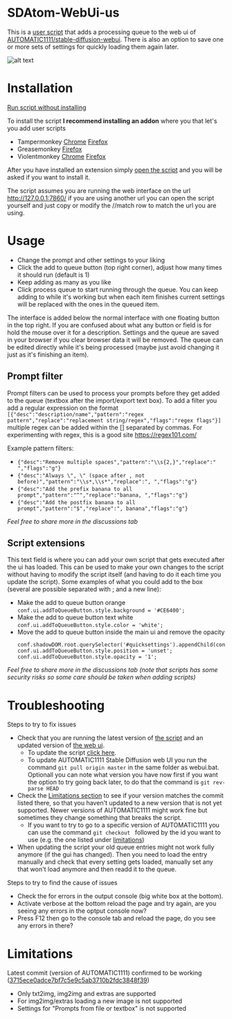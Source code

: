 # SDAtom-WebUi-us

This is a [user script](https://en.wikipedia.org/wiki/Userscript) that adds a processing queue to the web ui of [AUTOMATIC1111/stable-diffusion-webui](https://github.com/AUTOMATIC1111/stable-diffusion-webui). There is also an option to save one or more sets of settings for quickly loading them again later. 

![alt text](https://github.com/Kryptortio/SDAtom-WebUi-us/blob/main/screenshot.png?raw=true)

# Installation

[Run script without installing](https://kryptortio.github.io/SDAtom-WebUi-us/bookmarklet.html)

To install the script **I recommend installing an addon** where you that let's you add user scripts 

* Tampermonkey [Chrome](https://chrome.google.com/webstore/detail/tampermonkey/dhdgffkkebhmkfjojejmpbldmpobfkfo) [Firefox](https://addons.mozilla.org/en-US/firefox/addon/tampermonkey/)
* Greasemonkey [Firefox](https://addons.mozilla.org/en-US/firefox/addon/greasemonkey/)
* Violentmonkey [Chrome](https://chrome.google.com/webstore/detail/violentmonkey/jinjaccalgkegednnccohejagnlnfdag) [Firefox](https://addons.mozilla.org/en-US/firefox/addon/violentmonkey/)

After you have installed an extension simply [open the script](https://raw.githubusercontent.com/Kryptortio/SDAtom-WebUi-us/main/SDAtom-WebUi-us.user.js) and you will be asked if you want to install it.

The script assumes you are running the web interface on the url http://127.0.0.1:7860/ if you are using another url you can open the script yourself and just copy or modify the //match row to match the url you are using.

# Usage

* Change the prompt and other settings to your liking
* Click the add to queue button (top right corner), adjust how many times it should run (default is 1)
* Keep adding as many as you like
* Click process queue to start running through the queue. You can keep adding to while it's working but when each item finishes current settings will be replaced with the ones in the queued item.

The interface is added below the normal interface with one floating button in the top right. If you are confused about what any button or field is for hold the mouse over it for a description. Settings and the queue are saved in your browser if you clear browser data it will be removed. The queue can be edited directly while it's being processed (maybe just avoid changing it just as it's finishing an item).

## Prompt filter

Prompt filters can be used to process your prompts before they get added to the queue (textbox after the import/export text box). To add a filter you add a regular expression on the format `[{"desc":"description/name","pattern":"regex pattern","replace":"replacement string/regex","flags":"regex flags"}]` multiple regex can be added within the [] separated by commas. For experimenting with regex, this is a good site https://regex101.com/

Example pattern filters:
* `{"desc":"Remove multiple spaces","pattern":"\\s{2,}","replace":" ","flags":"g"}`
* `{"desc":"Always \", \" (space after , not before)","pattern":"\\s*,\\s*","replace":", ","flags":"g"}`
* `{"desc":"Add the prefix banana to all prompt","pattern":"^","replace":"banana, ","flags":"g"}`
* `{"desc":"Add the postfix banana to all prompt","pattern":"$","replace":", banana","flags":"g"}`

*Feel free to share more in the discussions tab*

## Script extensions

This text field is where you can add your own script that gets executed after the ui has loaded. This can be used to make your own changes to the script without having to modify the script itself (and having to do it each time you update the script). Some examples of what you could add to the box (several are possible separated with ; and a new line):

* Make the add to queue button orange `conf.ui.addToQueueButton.style.background = '#CE6400';`
* Make the add to queue button text white `conf.ui.addToQueueButton.style.color = 'white';`
* Move the add to queue button inside the main ui and remove the opacity
	```
	conf.shadowDOM.root.querySelector('#quicksettings').appendChild(conf.ui.addToQueueButton);
	conf.ui.addToQueueButton.style.position = 'unset';
	conf.ui.addToQueueButton.style.opacity = '1';
	```
*Feel free to share more in the discussions tab (note that scripts has some security risks so some care should be taken when adding scripts)*


# Troubleshooting

Steps to try to fix issues

* Check that you are running the latest version of [the script](https://raw.githubusercontent.com/Kryptortio/SDAtom-WebUi-us/main/SDAtom-WebUi-us.user.js) and an updated version of [the web ui](https://github.com/AUTOMATIC1111/stable-diffusion-webui/).
	* To update the script [click here](https://raw.githubusercontent.com/Kryptortio/SDAtom-WebUi-us/main/SDAtom-WebUi-us.user.js).
	* To update AUTOMATIC1111 Stable Diffusion web UI you run the command `git pull origin master` in the same folder as webui.bat. Optionall you can note what version you have now first if you want the option to try going back later, to do that the command is `git rev-parse HEAD`
* Check the [Limitations section](https://github.com/Kryptortio/SDAtom-WebUi-us#limitations) to see if your version matches the commit listed there, so that you haven't updated to a new version that is not yet supported. Newer versions of AUTOMATIC1111 might work fine but sometimes they change something that breaks the script.
	* If you want to try to go to a specific version of AUTOMATIC1111 you can use the command `git checkout ` followed by the id you want to use (e.g. the one listed under [limitations](https://github.com/Kryptortio/SDAtom-WebUi-us#limitations))
* When updating the script your old queue entries might not work fully anymore (if the gui has changed). Then you need to load the entry manually and check that every setting gets loaded, manually set any that won't load anymore and then readd it to the queue.

Steps to try to find the cause of issues

* Check the for errors in the output console (big white box at the bottom).
* Activate verbose at the bottom reload the page and try again, are you seeing any errors in the optput console now?
* Press F12 then go to the console tab and reload the page, do you see any errors in there?


# Limitations

Latest commit (version of AUTOMATIC1111) confirmed to be working ([3715ece0adce7bf7c5e9c5ab3710b2fdc3848f39](https://github.com/AUTOMATIC1111/stable-diffusion-webui/commit/3715ece0adce7bf7c5e9c5ab3710b2fdc3848f39))

* Only txt2img, img2img and extras are supported
* For img2img/extras loading a new image is not supported
* Settings for "Prompts from file or textbox" is not supported